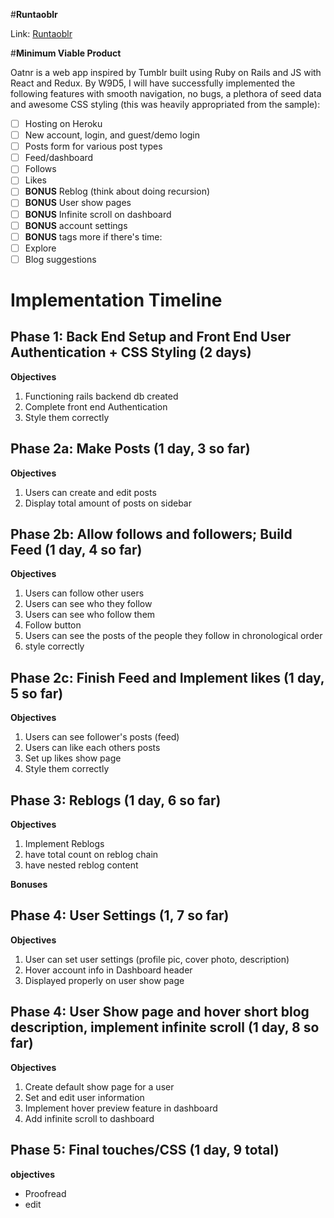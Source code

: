 #**Runtaoblr**

Link: [Runtaoblr](runtaoblr.herokuapp.com)

<!-- NOTE DO NOT BE OVERWHELMED, THEY ARE NOT EXPECTING THE FIRST PROPOSAL TO BE
PERFECT, SO JUST START WITH WHAT YOU HAVE AND EDIT -->

#**Minimum Viable Product**

Oatnr is a web app inspired by Tumblr built using Ruby on Rails and JS with React and Redux. By W9D5, I will have successfully implemented the following features with smooth navigation, no bugs, a plethora of seed data and awesome CSS styling (this was heavily appropriated from the sample):

- [ ] Hosting on Heroku
- [ ] New account, login, and guest/demo login
- [ ] Posts form for various post types
- [ ] Feed/dashboard
- [ ] Follows
- [ ] Likes
- [ ] **BONUS** Reblog (think about doing recursion)
- [ ] **BONUS** User show pages
- [ ] **BONUS** Infinite scroll on dashboard
- [ ] **BONUS** account settings
- [ ] **BONUS** tags
more if there's time:
- [ ] Explore
- [ ] Blog suggestions

# Implementation Timeline

## Phase 1: Back End Setup and Front End User Authentication + CSS Styling (2 days)

**Objectives**
1. Functioning rails backend db created
2. Complete front end Authentication
3. Style them correctly

## Phase 2a: Make Posts (1 day, 3 so far)
**Objectives**
1. Users can create and edit posts
2. Display total amount of posts on sidebar

## Phase 2b: Allow follows and followers; Build Feed (1 day, 4 so far)
**Objectives**
1. Users can follow other users
2. Users can see who they follow
3. Users can see who follow them
4. Follow button
5. Users can see the posts of the people they follow in chronological order
6. style correctly

## Phase 2c: Finish Feed and Implement likes (1 day, 5 so far)
**Objectives**
1. Users can see follower's posts (feed)
2. Users can like each others posts
3. Set up likes show page
4. Style them correctly

## Phase 3: Reblogs (1 day, 6 so far)
**Objectives**
1. Implement Reblogs
2. have total count on reblog chain
3. have nested reblog content

**Bonuses**

## Phase 4: User Settings  (1, 7 so far)
**Objectives**
1. User can set user settings (profile pic, cover photo, description)
2. Hover account info in Dashboard header
6. Displayed properly on user show page


## Phase 4: User Show page and hover short blog description, implement infinite scroll (1 day, 8 so far)
**Objectives**
1. Create default show page for a user
2. Set and edit user information
3. Implement hover preview feature in dashboard
4. Add infinite scroll to dashboard

## Phase 5: Final touches/CSS (1 day, 9 total)
**objectives**
- Proofread
- edit

